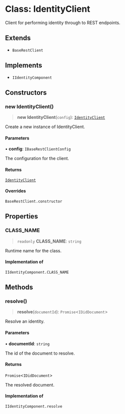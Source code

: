 # Class: IdentityClient

Client for performing identity through to REST endpoints.

## Extends

- `BaseRestClient`

## Implements

- `IIdentityComponent`

## Constructors

### new IdentityClient()

> **new IdentityClient**(`config`): [`IdentityClient`](IdentityClient.md)

Create a new instance of IdentityClient.

#### Parameters

• **config**: `IBaseRestClientConfig`

The configuration for the client.

#### Returns

[`IdentityClient`](IdentityClient.md)

#### Overrides

`BaseRestClient.constructor`

## Properties

### CLASS\_NAME

> `readonly` **CLASS\_NAME**: `string`

Runtime name for the class.

#### Implementation of

`IIdentityComponent.CLASS_NAME`

## Methods

### resolve()

> **resolve**(`documentId`): `Promise`\<`IDidDocument`\>

Resolve an identity.

#### Parameters

• **documentId**: `string`

The id of the document to resolve.

#### Returns

`Promise`\<`IDidDocument`\>

The resolved document.

#### Implementation of

`IIdentityComponent.resolve`
